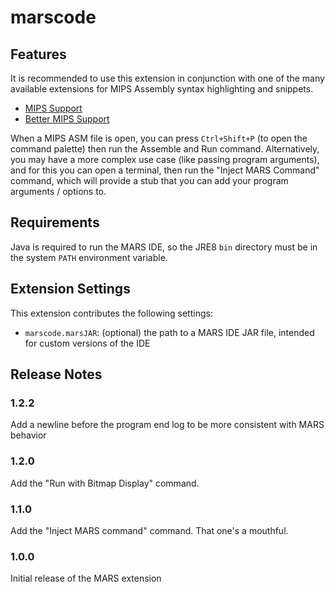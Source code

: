 # marscode

## Features
It is recommended to use this extension in conjunction with one of the many available extensions for MIPS Assembly syntax highlighting and snippets.

- [MIPS Support](https://marketplace.visualstudio.com/items?itemName=kdarkhan.mips)
- [Better MIPS Support](https://marketplace.visualstudio.com/items?itemName=vasilescur.better-mips)

When a MIPS ASM file is open, you can press `Ctrl+Shift+P` (to open the command palette) then run the Assemble and Run command.
Alternatively, you may have a more complex use case (like passing program arguments), and for this you can open a terminal, 
then run the "Inject MARS Command" command, which will provide a stub that you can add your program arguments / options to.

## Requirements
Java is required to run the MARS IDE, so the JRE8 `bin` directory must be in the system `PATH` environment variable.

## Extension Settings

This extension contributes the following settings:

* `marscode.marsJAR`: (optional) the path to a MARS IDE JAR file, intended for custom versions of the IDE

## Release Notes

### 1.2.2
Add a newline before the program end log to be more consistent with MARS behavior

### 1.2.0
Add the "Run with Bitmap Display" command.

### 1.1.0
Add the "Inject MARS command" command. That one's a mouthful.

### 1.0.0

Initial release of the MARS extension
